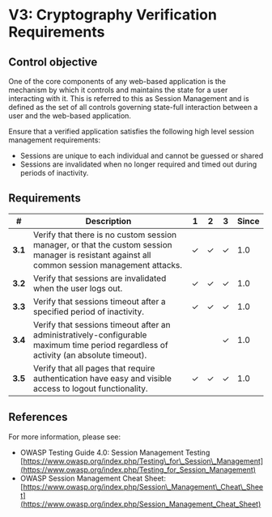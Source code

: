 # V3: Cryptography Verification Requirements

## Control objective

One of the core components of any web-based application is the mechanism by which it controls and maintains the state for a user interacting with it. This is referred to this as Session Management and is defined as the set of all controls governing state-full interaction between a user and the web-based application.

Ensure that a verified application satisfies the following high level session management requirements:

- Sessions are unique to each individual and cannot be guessed or shared
- Sessions are invalidated when no longer required and timed out during periods of inactivity.

## Requirements

| # | **Description** | **1** | **2** | **3** | **Since** |
| --- | --- | --- | --- | --- | --- |
| **3.1** | Verify that there is no custom session manager, or that the custom session manager is resistant against all common session management attacks. | ✓ | ✓ | ✓ | 1.0 |
| **3.2** | Verify that sessions are invalidated when the user logs out. | ✓ | ✓ | ✓ | 1.0 |
| **3.3** | Verify that sessions timeout after a specified period of inactivity. | ✓ | ✓ | ✓ | 1.0 |
| **3.4** | Verify that sessions timeout after an administratively-configurable maximum time period regardless of activity (an absolute timeout). |   |   | ✓ | 1.0 |
| **3.5** | Verify that all pages that require authentication have easy and visible access to logout functionality. | ✓ | ✓ | ✓ | 1.0 |

## References

For more information, please see:

- OWASP Testing Guide 4.0: Session Management Testing [https://www.owasp.org/index.php/Testing\_for\_Session\_Management](https://www.owasp.org/index.php/Testing_for_Session_Management)
- OWASP Session Management Cheat Sheet: [https://www.owasp.org/index.php/Session\_Management\_Cheat\_Sheet](https://www.owasp.org/index.php/Session_Management_Cheat_Sheet)
